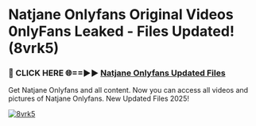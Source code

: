 # Natjane Onlyfans Original Videos 0nlyFans Leaked - Files Updated! (8vrk5)

<h3>🔴 CLICK HERE 🌐==►► <a href="https://tinyurl.com/ehrbuxhb" rel="nofollow">Natjane Onlyfans Updated Files</a></h3>

Get Natjane Onlyfans and all content. Now you can access all videos and pictures of Natjane Onlyfans. New Updated Files 2025!

[![8vrk5](https://i.imgur.com/lVYEuWS.gif)](https://tinyurl.com/ehrbuxhb)
